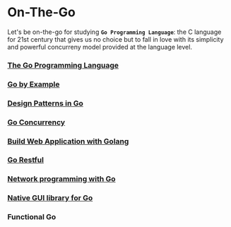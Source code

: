 # On-The-Go
Let's be on-the-go for studying **`Go Programming Language`**: the C language for 21st century that gives us no choice but to fall in love with its simplicity and powerful concurreny model provided at the language level.

### [The Go Programming Language](http://www.gopl.io/)

### [Go by Example](https://gobyexample.com/)

### [Design Patterns in Go](https://github.com/monochromegane/go_design_pattern)

### [Go Concurrency](https://projects.felixlab.io/diffusion/GCY/)

### [Build Web Application with Golang](https://astaxie.gitbooks.io/build-web-application-with-golang/content/en/index.html)

### [Go Restful](https://github.com/emicklei/go-restful)

### [Network programming with Go](https://jan.newmarch.name/go/)

### [Native GUI library for Go](https://github.com/andlabs/ui)

### Functional Go
